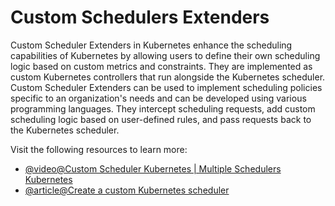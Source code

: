 # Custom Schedulers Extenders

Custom Scheduler Extenders in Kubernetes enhance the scheduling capabilities of Kubernetes by allowing users to define their own scheduling logic based on custom metrics and constraints. They are implemented as custom Kubernetes controllers that run alongside the Kubernetes scheduler. Custom Scheduler Extenders can be used to implement scheduling policies specific to an organization's needs and can be developed using various programming languages. They intercept scheduling requests, add custom scheduling logic based on user-defined rules, and pass requests back to the Kubernetes scheduler.

Visit the following resources to learn more:

- [@video@Custom Scheduler Kubernetes | Multiple Schedulers Kubernetes](https://www.youtube.com/watch?v=NiB7sjXmiZc)
- [@article@Create a custom Kubernetes scheduler](https://developer.ibm.com/articles/creating-a-custom-kube-scheduler/)
